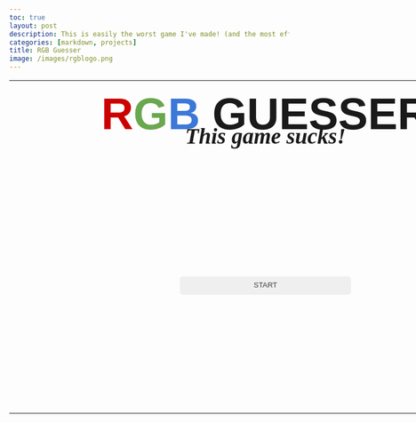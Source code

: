 ```yaml
---
toc: true
layout: post
description: This is easily the worst game I've made! (and the most effortful one)
categories: [markdown, projects]
title: RGB Guesser
image: /images/rgblogo.png
---
```

<style>
    button {
        box-sizing: border-box;
        border-radius: .4em;
        border-style: none;
        color: #FFFFFF;
        cursor: pointer;
        display: inline-block;
        height: 2.5em;
        line-height: 1.25em;
        margin: 0;
        outline: none;
        padding: .5em .8em;
        position: relative;
        width: 35%;
    }

    .submit {
        height: 100%;
        width: 100%;
        font-size: 2em;
        color: #181818;
        border: 1px solid rgb(191, 191, 191)
    }

    input {
        box-sizing: border-box;
        border-radius: .4em;
        border-style: none;
        display: inline-block;
        height: 2.5em;
        line-height: 1.25em;
        margin: 0;
        outline: none;
        padding: .5em .8em;
        position: relative;
        width: 100%;
    }

    button:hover {
        filter: brightness(80%);
        transition: filter 0.2s;
    }

    .mainTable {
        font-family: "gill sans", sans-serif;
        table-layout: fixed;
        width: 57.625em;
    }

    .titleText {
        font-size: 5em;
        line-height: .5em;
        padding-top: .5em;
        padding-bottom: .3em;
    }

    .textBox {
        text-align: center;
        border-bottom: none
    }

    .buttons {
        text-align: center;
        border-top: none;
    }

    .subtext {
        font-family: "brush script mt", cursive;
        font-size: 0.5em;
    }

    .mainDiv {
        background-color:
    }

    .colorBox {
        width: 50%;
        vertical-align: middle;
        text-align: center;
        font-size: 2.5em
    }

    .red {
        color: rgb(204, 0, 0);
    }

    .redBox {
        background-color: rgb(204, 0, 0);
    }

    .green {
        color: rgb(106, 168, 79);
    }

    .greenBox {
        background-color: rgb(106, 168, 79);
    }

    .blue {
        color: rgb(60, 120, 216);
    }

    .blueBox {
        background-color: rgb(60, 120, 216);
        }

    .guessCount {
        font-size:.5em;
        color: #404040
    }
</style>

<div class="mainDiv">
    <table class="mainTable" id="mainTable">
        <tr>
            <th class="titleText" colspan="4">
                <span class="red">R</span><span class="green">G</span><span class="blue">B</span>
                 GUESSER
                <br>
                <i class="subtext">This game sucks!</i>
            </th>
        </tr>
        <tr>
            <td class="colorBox" id="colorBox" rowspan="4" style="height: 11.361em" colspan="4">
                <button onclick="start()" style="color:#404040">START</button>
            </td>
        </tr>
    </table>
</div>

<script>
// Represents total rounds of guessing, will be changeable at a menu later.
var maxColors = 3
var colorsChecked = 0
var totalSum = 0
var hints = 0
var rgb = [0, 0, 0]
var submit = ""
const scoreMultiplier = 1000

const buttons = ["hintR", "hintG", "hintB"]
const table = document.getElementById('mainTable')

// I am so sorry. To my Scrum Team, Mr. Mortensen, and Mr. Yeung.
const defaultTable = `
        <tr> \
            <th class="titleText" colspan="4"> \
                <span class="red">R</span><span class="green">G</span><span class="blue">B</span> \
                 GUESSER \
                <br> \
                <i class="subtext">This game sucks!</i> \
            </th> \
        </tr> \
        <tr> \
            <td class="colorBox" id="colorBox" rowspan="4" colspan="2"> \
                <span id="mainColorBox"></span> \
                <br> \
                <span id="subColorBox" style="font-size:.5em"></span> \
            </td> \
            <td id="textBox" class="textBox" colspan="2"> \
                <br> \
                <b id="message">Guess the RGB value of the color at left.</b> \
                <br> \
            </td> \
        </tr> \
        <tr> \
            <td class="buttons" colspan="2"> \
                <button id="hintR" class="redBox" onclick="hint('red')">HINT</button> \
                <br><br> \
                <button id="hintG" class="greenBox" onclick="hint('green')">HINT</button> \
                <br><br> \
                <button id="hintB" class="blueBox" onclick="hint('blue')">HINT</button> \
                <br><br> \
            </td> \
        </tr> \
        <tr style="height:3em"> \
            <td colspan="2"> \
                <input id="inputBox" placeholder="Enter R, G, B here."> \
            </td> \
        </tr> \
        <tr style="height:7em"> \
            <td style="width:25%"> \
                <span style="position: absolute"> \
                    <b>Score: </b><span id="scoreText">0</span> \
                    <br>
                    <b>Guesses: </b><span id="guessText">0/10</span> \
                    <br> \
                    <b>Avg. Acc.: </b><span id="accText">N/A</span> \
                    <br> \
                    <b>Hints: </b><span id="hintText">0/3</span> \
                    <br> \
                </span> \
            </td>  \
            <td style="width:25%; height: 0"> \
                <button class="submit" id="submitButton" style="background-color:rgb(191,191,191)" onclick="checkColor()">SUBMIT</button> \
            </td> \
        </tr> \
        `
const difficultySelectTable = ` \
        <tr>
            <th class="titleText" colspan="4">
                <span class="red">R</span><span class="green">G</span><span class="blue">B</span>
                 GUESSER
                <br>
                <i class="subtext">This game sucks!</i>
            </th>
        </tr>
        <tr>
            <td class="colorBox" id="colorBox" style="height: 11.361em" rowspan="4" colspan="4">
                <button class="guessCount" onclick="difficultySelect(3)">3 COLORS</button> \
                <br> \
                <button class="guessCount" onclick="difficultySelect(5)">5 COLORS</button> \
                <br> \
                <button class="guessCount" onclick="difficultySelect(10)">10 COLORS</button> \
                <br> \
                <button class="guessCount" onclick="difficultySelect('infinite')">ENDLESS</button> \
            </td>
        </tr>
    `

function start() {
    table.innerHTML = difficultySelectTable
}

function difficultySelect(count) {
    maxColors = count
    table.innerHTML = defaultTable
    guessText = document.getElementById('guessText')
    
    if (maxColors == "infinite") {
        maxColors = "∞"
        guessText.innerHTML = "0/∞"
    }
    else {
        guessText.innerHTML = colorsChecked + "/" + maxColors
    }

    submit = document.getElementById('submitButton')

    document.getElementById('inputBox').addEventListener("keydown", function() {
        if (event.key === "Enter") {
            submit.click()
        }
    })

    getNewRgb()
}

function random(min, max) {
    min = Math.ceil(min)
    max = Math.floor(max)
    return Math.floor(Math.random() * (max - min + 1)) + min
}

function getNewRgb() {
    for (let i = 0; i < rgb.length; i++) {
        rgb[i] = Math.floor(Math.random() * (256))
    }

    newRgb = "rgb(" + rgb[0] +", " + rgb[1] + ", " + rgb[2] + ")"
    colorStyle = document.getElementById('colorBox').style

    colorStyle.backgroundColor = newRgb
    colorStyle.borderLeft = "1px solid " + newRgb
    colorStyle.borderBottom = "1px solid " + newRgb
}

function calculateAcc(input) {
    inputList = input.split(",")
    sum = 0

    for (let i = 0; i < inputList.length; i++) {
        if (inputList[i][0] == " ") {
            guess = Number(inputList[i].slice(1))
        }

        else {
            guess = Number(inputList[i])
        }
        
        actual = rgb[i]

        sum += (100 - (100 * Math.abs((guess - actual)/255)))
    }

    colorsChecked += 1
    totalSum += sum
    return (sum / 3)
}

function calculateAvgAcc() {
    return (totalSum / (3 * colorsChecked))
}

function calculateScore(input) {
    inputList = input.split(",")
    sum = 0

    for (let i = 0; i < inputList.length; i++) {
        if (inputList[i][0] == " ") {
            guess = Number(inputList[i].slice(1))
        }

        else {
            guess = Number(inputList[i])
        }
        
        actual = rgb[i]

        sum += (100 - (100 * Math.abs((guess - actual)/255)))
    }
    
    return scoreMultiplier * (sum/3)
}

function calculateTotalScore() {
    return scoreMultiplier * calculateAvgAcc()
}

function validateInput(input) {
    const format = /([$01]?[0-9]?[0-9]|2[0-4][0-9]|25[0-5]),\s?([$01]?[0-9]?[0-9]|2[0-4][0-9]|25[0-5]),\s?([$01]?[0-9]?[0-9]|2[0-4][0-9]|25[0-5])$/

    return format.test(input)
}

function getOppositeRgb(rgb) {
    newList = []
    if (Array.isArray(rgb)) {
        for (let i = 0; i < rgb.length; i++) {
            newList.push(255-rgb[i])
        }
    }
    else {
        rgbList = rgb.split(",")

        for (let i = 0; i < rgbList.length; i++) {
            if (rgbList[i][0] == " ") {
                color = Number(rgbList[i].slice(1))
            }

            else {
                color = Number(rgbList[i])
            }
        
            newList.push(255-color)
        }
    }

    return "rgb(" + newList[0] + ", "+ newList[1] + ", "+ newList[2] + ")"
}

function checkColor() {
    input = document.getElementById('inputBox').value

    if (!validateInput(input)) {
        return alert("Invalid input: Please enter in the following format\n255, 255, 255")
    }

    var oppositeReal = getOppositeRgb(rgb)
    var oppositeGuess = getOppositeRgb(input)

    document.getElementById('mainColorBox').style.color = oppositeReal
    document.getElementById('subColorBox').style.color = oppositeReal
    
    document.getElementById('mainColorBox').innerHTML = "<b>The correct color was:</b><br>" + newRgb
    document.getElementById('subColorBox').innerHTML = " \
    <b>Accuracy: </b>" + calculateAcc(input).toFixed(2) + "% \
    <br> \
    <b>Score: </b>+" + calculateScore(input).toFixed(0)

    document.getElementById('guessText').innerHTML = colorsChecked + "/" + maxColors
    document.getElementById('accText').innerHTML = calculateAvgAcc().toFixed(2) + "%"
    document.getElementById('scoreText').innerHTML = calculateTotalScore().toFixed(0)

    submit.style.backgroundColor = "rgb(" + input + ")"
    submit.style.color = oppositeGuess
    submit.style.border = "1px solid " + oppositeGuess

    if (colorsChecked == maxColors) {
        document.getElementById('message').innerHTML = 'Game over! See your color in the "NEXT" button.'
        submit.innerHTML = "RESTART"
        submit.onclick = function() { location.reload() }
    }

    else {
        document.getElementById('message').innerHTML = 'See your color in the "NEXT" button.'
        submit.innerHTML = "NEXT"
        submit.onclick = function() { next() }
    }
}

async function hint(color) {
    if (color == "red") {
        index = 0
        id = "hintR"
    }

    else if (color == "green") {
        index = 1
        id = "hintG"
    }

    else {
        index = 2
        id = "hintB"
    }

    button = document.getElementById(id)

    if (button.innerHTML.slice(0, 4) == "HINT") {
        if (hints == 3) {
            message = document.getElementById('message')

            i = 0

            while (i < 3) {
                message.innerHTML = ""
                await sleep(200)
                message.innerHTML = "You have run out of hints!"
                await sleep(200)
                i += 1
            }
        }

        else {
            button.innerHTML = id.slice(4) + " = " + rgb[index]
            hints += 1
            document.getElementById('hintText').innerHTML = hints + "/3"
        }
    }
}

function sleep(ms) {
      return new Promise(resolve => setTimeout(resolve, ms));
   }

function next() {
    submit.innerHTML = "SUBMIT"
    submit.style.backgroundColor = "rgb(191, 191, 191)"
    submit.style.border = "1px solid rgb(191, 191, 191)"
    submit.style.color = "#181818"
    submit.onclick = function() { checkColor() }
    document.getElementById('mainColorBox').innerHTML = ""
    document.getElementById('subColorBox').innerHTML = ""
    document.getElementById('inputBox').value = ""
    document.getElementById('message').innerHTML = "Guess the RGB value of the color at left."

    for (let i = 0; i < buttons.length; i++) {
        var button = document.getElementById(buttons[i])

        if (button.innerHTML.slice(0, 4) != "HINT") {
            button.innerHTML = "HINT"
        }
    }
    
    getNewRgb()
}
</script>